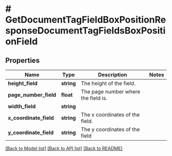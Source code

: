 # # GetDocumentTagFieldBoxPositionResponseDocumentTagFieldsBoxPositionField


## Properties

Name | Type | Description | Notes
------------ | ------------- | ------------- | -------------
**height_field** | **string** | The height of the field. |
**page_number_field** | **float** | The page number where the field is. |
**width_field** | **string** |  |
**x_coordinate_field** | **string** | The x coordinates of the field. |
**y_coordinate_field** | **string** | The y coordinates of the field |

[[Back to Model list]](../../README.md#models) [[Back to API list]](../../README.md#endpoints) [[Back to README]](../../README.md)
